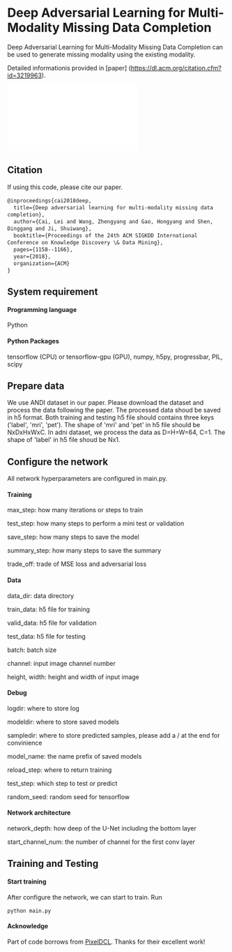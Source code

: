 # Deep Adversarial Learning for Multi-Modality Missing Data Completion

Deep Adversarial Learning for Multi-Modality Missing Data Completion can be used to generate missing modality using the existing modality. 

Detailed informationis provided in [paper] (https://dl.acm.org/citation.cfm?id=3219963).

![model](./utils/data.pdf)

## Citation

If using this code, please cite our paper.

```
@inproceedings{cai2018deep,
  title={Deep adversarial learning for multi-modality missing data completion},
  author={Cai, Lei and Wang, Zhengyang and Gao, Hongyang and Shen, Dinggang and Ji, Shuiwang},
  booktitle={Proceedings of the 24th ACM SIGKDD International Conference on Knowledge Discovery \& Data Mining},
  pages={1158--1166},
  year={2018},
  organization={ACM}
}
```

## System requirement

#### Programming language
Python 

#### Python Packages
tensorflow (CPU) or tensorflow-gpu (GPU), numpy, h5py, progressbar, PIL, scipy

## Prepare data

We use ANDI dataset in our paper. Please download the dataset and process the data following the paper. The processed data shoud be saved in h5 format. Both training and testing h5 file should contains three keys ('label', 'mri', 'pet'). The shape of 'mri' and 'pet' in h5 file should be NxDxHxWxC. In adni dataset, we process the data as D=H=W=64, C=1. The shape of 'label' in h5 file shoud be Nx1.

## Configure the network

All network hyperparameters are configured in main.py.

#### Training

max_step: how many iterations or steps to train

test_step: how many steps to perform a mini test or validation

save_step: how many steps to save the model

summary_step: how many steps to save the summary

trade_off: trade of MSE loss and adversarial loss

#### Data

data_dir: data directory

train_data: h5 file for training

valid_data: h5 file for validation

test_data: h5 file for testing

batch: batch size

channel: input image channel number

height, width: height and width of input image

#### Debug

logdir: where to store log

modeldir: where to store saved models

sampledir: where to store predicted samples, please add a / at the end for convinience

model_name: the name prefix of saved models

reload_step: where to return training

test_step: which step to test or predict

random_seed: random seed for tensorflow

#### Network architecture

network_depth: how deep of the U-Net including the bottom layer

start_channel_num: the number of channel for the first conv layer

## Training and Testing

#### Start training

After configure the network, we can start to train. Run
```
python main.py
```

#### Acknowledge

Part of code borrows from [PixelDCL](https://github.com/HongyangGao/PixelDCN). Thanks for their excellent work!
